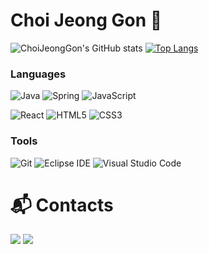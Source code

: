 # Choi Jeong Gon 🤗

![ChoiJeongGon's GitHub stats](https://github-readme-stats.vercel.app/api?username=ChoiJeongGon&show_icons=true)
[![Top Langs](https://github-readme-stats.vercel.app/api/top-langs/?username=ChoiJeongGon&layout=compact)](https://github.com/ChoiJeongGon/github-readme-stats)


### Languages
![Java](https://img.shields.io/badge/Java-007396.svg?&style=for-the-badge&logo=Java&logoColor=white)
![Spring](https://img.shields.io/badge/Spring-6DB33F.svg?&style=for-the-badge&logo=Spring&logoColor=white)
![JavaScript](https://img.shields.io/badge/JavaScript-F7DF1E.svg?&style=for-the-badge&logo=JavaScript&logoColor=white)

![React](https://img.shields.io/badge/React-61DAFB.svg?&style=for-the-badge&logo=React&logoColor=white)
![HTML5](https://img.shields.io/badge/HTML5-E34F26.svg?&style=for-the-badge&logo=HTML5&logoColor=white)
![CSS3](https://img.shields.io/badge/CSS3-1572B6.svg?&style=for-the-badge&logo=CSS3&logoColor=white)


### Tools
![Git](https://img.shields.io/badge/Git-F05032.svg?&style=for-the-badge&logo=Git&logoColor=white)
![Eclipse IDE](https://img.shields.io/badge/Eclipse%20IDE-2C2255.svg?&style=for-the-badge&logo=Eclipse%20IDE&logoColor=white)
![Visual Studio Code](https://img.shields.io/badge/Visual%20Studio%20Code-007ACC.svg?&style=for-the-badge&logo=Visual%20Studio%20Code&logoColor=white)

 
# :mailbox_with_mail: Contacts
<a href="https://mail.google.com/mail/?view=cm&amp;fs=1&amp;to=shinbaji@gmail.com" target="white">
<img src="https://img.shields.io/badge/Gmail-d14836?style=for-the-badge&logo=Gmail&logoColor=white"/></a>

<a href="https://mail.google.com/mail/?view=cm&amp;fs=1&amp;to=shinbaji@naver.com" target="white">
<img src="https://img.shields.io/badge/naver-03C75A?style=for-the-badge&logo=Gmail&logoColor=white"/></a>

